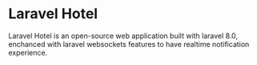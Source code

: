 # Laravel Hotel
Laravel Hotel is an open-source web application built with laravel 8.0, enchanced with laravel websockets features to have realtime notification experience.



